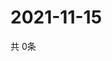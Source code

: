 # 2021-11-15
  共 0条

  <!-- BEGIN -->
  <!-- 最后更新时间Mon Nov 15 2021 18:03:28 GMT+0000 (Coordinated Universal Time) -->
  
  <!-- END -->
  
  